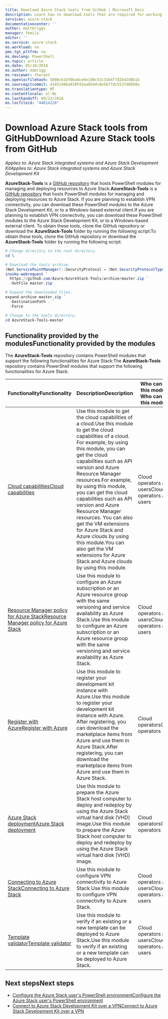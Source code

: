 ```yaml
---
title: Download Azure Stack tools from GitHub | Microsoft Docs
description: Learn how to download tools that are required for working with Azure Stack.
services: azure-stack
documentationcenter: ''
author: mattbriggs
manager: femila
editor: ''
ms.service: azure-stack
ms.workload: na
pms.tgt_pltfrm: na
ms.devlang: PowerShell
ms.topic: article
ms.date: 05/10/2018
ms.author: mabrigg
ms.reviewer: thoroet
ms.openlocfilehash: 5800cb1bf0badce6e1d0c53c3164f7d2bd2d8b1b
ms.sourcegitcommit: d1451406a010fd3aa854dc8e5b77dc5537d8050e
ms.translationtype: MT
ms.contentlocale: nl-NL
ms.lasthandoff: 09/13/2018
ms.locfileid: "44814228"
---
```

# <a name="download-azure-stack-tools-from-github"></a><span data-ttu-id="2a8c7-103">Download Azure Stack tools from GitHub</span><span class="sxs-lookup"><span data-stu-id="2a8c7-103">Download Azure Stack tools from GitHub</span></span>

<span data-ttu-id="2a8c7-104">*Applies to: Azure Stack integrated systems and Azure Stack Development Kit*</span><span class="sxs-lookup"><span data-stu-id="2a8c7-104">*Applies to: Azure Stack integrated systems and Azure Stack Development Kit*</span></span>

<span data-ttu-id="2a8c7-105">**AzureStack-Tools** is a [GitHub repository](https://github.com/Azure/AzureStack-Tools) that hosts PowerShell modules for managing and deploying resources to Azure Stack.</span><span class="sxs-lookup"><span data-stu-id="2a8c7-105">**AzureStack-Tools** is a [GitHub repository](https://github.com/Azure/AzureStack-Tools) that hosts PowerShell modules for managing and deploying resources to Azure Stack.</span></span> <span data-ttu-id="2a8c7-106">If you are planning to establish VPN connectivity, you can download these PowerShell modules to the Azure Stack Development Kit, or to a Windows-based external client.</span><span class="sxs-lookup"><span data-stu-id="2a8c7-106">If you are planning to establish VPN connectivity, you can download these PowerShell modules to the Azure Stack Development Kit, or to a Windows-based external client.</span></span> <span data-ttu-id="2a8c7-107">To obtain these tools, clone the GitHub repository or download the **AzureStack-Tools** folder by running the following script:</span><span class="sxs-lookup"><span data-stu-id="2a8c7-107">To obtain these tools, clone the GitHub repository or download the **AzureStack-Tools** folder by running the following script:</span></span>

```PowerShell
# Change directory to the root directory. 
cd \

# Download the tools archive.
[Net.ServicePointManager]::SecurityProtocol = [Net.SecurityProtocolType]::Tls12 
invoke-webrequest `
  https://github.com/Azure/AzureStack-Tools/archive/master.zip `
  -OutFile master.zip

# Expand the downloaded files.
expand-archive master.zip `
  -DestinationPath . `
  -Force

# Change to the tools directory.
cd AzureStack-Tools-master

```

## <a name="functionality-provided-by-the-modules"></a><span data-ttu-id="2a8c7-108">Functionality provided by the modules</span><span class="sxs-lookup"><span data-stu-id="2a8c7-108">Functionality provided by the modules</span></span>

<span data-ttu-id="2a8c7-109">The **AzureStack-Tools** repository contains PowerShell modules that support the following functionalities for Azure Stack:</span><span class="sxs-lookup"><span data-stu-id="2a8c7-109">The **AzureStack-Tools** repository contains PowerShell modules that support the following functionalities for Azure Stack:</span></span>  

| <span data-ttu-id="2a8c7-110">Functionality</span><span class="sxs-lookup"><span data-stu-id="2a8c7-110">Functionality</span></span> | <span data-ttu-id="2a8c7-111">Description</span><span class="sxs-lookup"><span data-stu-id="2a8c7-111">Description</span></span> | <span data-ttu-id="2a8c7-112">Who can use this module?</span><span class="sxs-lookup"><span data-stu-id="2a8c7-112">Who can use this module?</span></span> |
| --- | --- | --- |
| [<span data-ttu-id="2a8c7-113">Cloud capabilities</span><span class="sxs-lookup"><span data-stu-id="2a8c7-113">Cloud capabilities</span></span>](user/azure-stack-validate-templates.md) | <span data-ttu-id="2a8c7-114">Use this module to get the cloud capabilities of a cloud.</span><span class="sxs-lookup"><span data-stu-id="2a8c7-114">Use this module to get the cloud capabilities of a cloud.</span></span> <span data-ttu-id="2a8c7-115">For example, by using this module, you can get the cloud capabilities such as API version and Azure Resource Manager resources.</span><span class="sxs-lookup"><span data-stu-id="2a8c7-115">For example, by using this module, you can get the cloud capabilities such as API version and Azure Resource Manager resources.</span></span> <span data-ttu-id="2a8c7-116">You can also get the VM extensions for Azure Stack and Azure clouds by using this module.</span><span class="sxs-lookup"><span data-stu-id="2a8c7-116">You can also get the VM extensions for Azure Stack and Azure clouds by using this module.</span></span> | <span data-ttu-id="2a8c7-117">Cloud operators and users</span><span class="sxs-lookup"><span data-stu-id="2a8c7-117">Cloud operators and users</span></span> |
| [<span data-ttu-id="2a8c7-118">Resource Manager policy for Azure Stack</span><span class="sxs-lookup"><span data-stu-id="2a8c7-118">Resource Manager policy for Azure Stack</span></span>](user/azure-stack-policy-module.md) | <span data-ttu-id="2a8c7-119">Use this module to configure an Azure subscription or an Azure resource group with the same versioning and service availability as Azure Stack.</span><span class="sxs-lookup"><span data-stu-id="2a8c7-119">Use this module to configure an Azure subscription or an Azure resource group with the same versioning and service availability as Azure Stack.</span></span> | <span data-ttu-id="2a8c7-120">Cloud operators and users</span><span class="sxs-lookup"><span data-stu-id="2a8c7-120">Cloud operators and users</span></span> |
| [<span data-ttu-id="2a8c7-121">Register with Azure</span><span class="sxs-lookup"><span data-stu-id="2a8c7-121">Register with Azure</span></span>](azure-stack-register.md) | <span data-ttu-id="2a8c7-122">Use this module to register your development kit instance with Azure.</span><span class="sxs-lookup"><span data-stu-id="2a8c7-122">Use this module to register your development kit instance with Azure.</span></span> <span data-ttu-id="2a8c7-123">After registering, you can download the marketplace items from Azure and use them in Azure Stack.</span><span class="sxs-lookup"><span data-stu-id="2a8c7-123">After registering, you can download the marketplace items from Azure and use them in Azure Stack.</span></span> | <span data-ttu-id="2a8c7-124">Cloud operators</span><span class="sxs-lookup"><span data-stu-id="2a8c7-124">Cloud operators</span></span> |
| [<span data-ttu-id="2a8c7-125">Azure Stack deployment</span><span class="sxs-lookup"><span data-stu-id="2a8c7-125">Azure Stack deployment</span></span>](azure-stack-run-powershell-script.md) | <span data-ttu-id="2a8c7-126">Use this module to prepare the Azure Stack host computer to deploy and redeploy by using the Azure Stack virtual hard disk (VHD) image.</span><span class="sxs-lookup"><span data-stu-id="2a8c7-126">Use this module to prepare the Azure Stack host computer to deploy and redeploy by using the Azure Stack virtual hard disk (VHD) image.</span></span> | <span data-ttu-id="2a8c7-127">Cloud operators</span><span class="sxs-lookup"><span data-stu-id="2a8c7-127">Cloud operators</span></span>|
| [<span data-ttu-id="2a8c7-128">Connecting to Azure Stack</span><span class="sxs-lookup"><span data-stu-id="2a8c7-128">Connecting to Azure Stack</span></span>](azure-stack-connect-powershell.md) | <span data-ttu-id="2a8c7-129">Use this module to configure VPN connectivity to Azure Stack.</span><span class="sxs-lookup"><span data-stu-id="2a8c7-129">Use this module to configure VPN connectivity to Azure Stack.</span></span> | <span data-ttu-id="2a8c7-130">Cloud operators and users</span><span class="sxs-lookup"><span data-stu-id="2a8c7-130">Cloud operators and users</span></span> |
| [<span data-ttu-id="2a8c7-131">Template validator</span><span class="sxs-lookup"><span data-stu-id="2a8c7-131">Template validator</span></span>](user/azure-stack-validate-templates.md) | <span data-ttu-id="2a8c7-132">Use this module to verify if an existing or a new template can be deployed to Azure Stack.</span><span class="sxs-lookup"><span data-stu-id="2a8c7-132">Use this module to verify if an existing or a new template can be deployed to Azure Stack.</span></span> | <span data-ttu-id="2a8c7-133">Cloud operators and users</span><span class="sxs-lookup"><span data-stu-id="2a8c7-133">Cloud operators and users</span></span>|


## <a name="next-steps"></a><span data-ttu-id="2a8c7-134">Next steps</span><span class="sxs-lookup"><span data-stu-id="2a8c7-134">Next steps</span></span>
* [<span data-ttu-id="2a8c7-135">Configure the Azure Stack user's PowerShell environment</span><span class="sxs-lookup"><span data-stu-id="2a8c7-135">Configure the Azure Stack user's PowerShell environment</span></span>](user/azure-stack-powershell-configure-user.md)   
* [<span data-ttu-id="2a8c7-136">Connect to Azure Stack Development Kit over a VPN</span><span class="sxs-lookup"><span data-stu-id="2a8c7-136">Connect to Azure Stack Development Kit over a VPN</span></span>](azure-stack-connect-azure-stack.md)  
